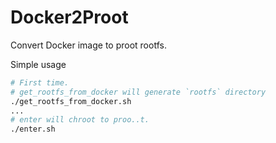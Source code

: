 # Docker2Proot
Convert Docker image to proot rootfs.

Simple usage

```bash
# First time.
# get_rootfs_from_docker will generate `rootfs` directory
./get_rootfs_from_docker.sh
...
# enter will chroot to proo..t.
./enter.sh
```
